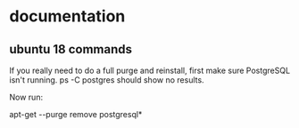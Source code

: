 # documentation

## ubuntu 18 commands

If you really need to do a full purge and reinstall, first make sure PostgreSQL isn't running. ps -C postgres should show no results.

Now run:

apt-get --purge remove postgresql\*
